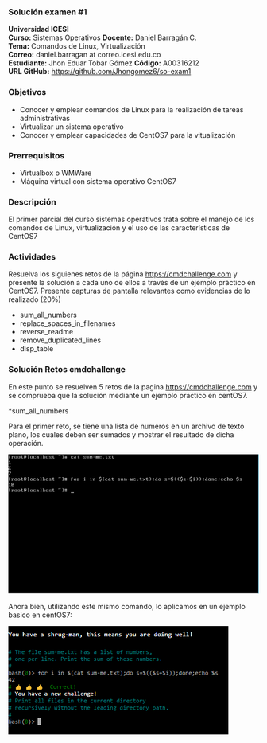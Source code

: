 ### Solución examen #1
**Universidad ICESI**  
**Curso:** Sistemas Operativos 
**Docente:** Daniel Barragán C.  
**Tema:** Comandos de Linux, Virtualización  
**Correo:** daniel.barragan at correo.icesi.edu.co  
**Estudiante:** Jhon Eduar Tobar Gómez 
**Código:** A00316212  
**URL GitHub:** https://github.com/Jhongomez6/so-exam1 

### Objetivos
* Conocer y emplear comandos de Linux para la realización de tareas administrativas
* Virtualizar un sistema operativo
* Conocer y emplear capacidades de CentOS7 para la vitualización

### Prerrequisitos
* Virtualbox o WMWare
* Máquina virtual con sistema operativo CentOS7

### Descripción
El primer parcial del curso sistemas operativos trata sobre el manejo de los comandos de Linux, virtualización y el uso de las características de CentOS7

### Actividades

Resuelva los siguienes retos de la página https://cmdchallenge.com y presente la solución a cada uno de ellos a través de un ejemplo práctico en CentOS7. Presente capturas de pantalla relevantes como evidencias de lo realizado (20%)
  * sum_all_numbers
  * replace_spaces_in_filenames
  * reverse_readme
  * remove_duplicated_lines
  * disp_table
  
  ### **Solución Retos cmdchallenge**
 
  
  En este punto se resuelven 5 retos de la pagina https://cmdchallenge.com y se comprueba que la solución mediante un ejemplo practico en centOS7. 
  
 *sum_all_numbers
 
 Para el primer reto, se tiene una lista de numeros en un archivo de texto plano, los cuales deben ser sumados y mostrar el resultado de dicha operación.

 ![GitHub Logo2](Resources/sum.PNG)
 
 Ahora bien, utilizando este mismo comando, lo aplicamos en un ejemplo basico en centOS7:
 
 ![GitHub Logo2](Resources/sum.reto.PNG)
 
 
 


 
